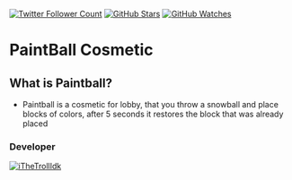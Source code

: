 [ ![Twitter Follower Count](https://img.shields.io/twitter/follow/iTheTrollIdk.svg?label=Follow&style=social)](https://twitter.com/iTheTrollIdk)
[ ![GitHub Stars](https://img.shields.io/github/stars/iTheTrollIdk/PaintBall-Cosmetic.svg?style=social&label=Star&maxAge=2592000)](https://github.com/iTheTrollIdk/PaintBall-Cosmetic/stargazers)
[ ![GitHub Watches](https://img.shields.io/github/watchers/iTheTrollIdk/PaintBall-Cosmetic.svg?style=social&label=Watch&maxAge=2592000)](https://github.com/iTheTrollIdk/PaintBall-Cosmetic/watchers)  

# PaintBall Cosmetic #  

## What is Paintball? ##
- Paintball is a cosmetic for lobby, that you throw a snowball and place blocks of colors, after 5 seconds it restores the block that was already placed

### Developer ###
[![iTheTrollIdk](https://pbs.twimg.com/media/Dn2E2ILU4AA_4Kv.png:large)](https://twitter.com/iTheTrollIdk)
